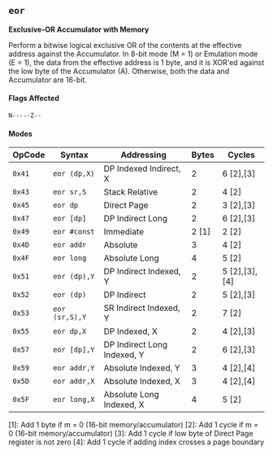 
## `eor`

**Exclusive-OR Accumulator with Memory**

Perform a bitwise logical exclusive OR of the contents at the effective address against the Accumulator. In 8-bit mode (M = 1) or Emulation mode (E = 1), the data from the effective address is 1 byte, and it is XOR'ed against the low byte of the Accumulator (A). Otherwise, both the data and Accumulator are 16-bit.

#### Flags Affected

```
N-----Z--
```

#### Modes

| OpCode | Syntax         | Addressing                  | Bytes | Cycles        |
|--------|----------------|-----------------------------|-------|---------------|
| `0x41` | `eor (dp,X)`   | DP Indexed Indirect, X      | 2     | 6 [2],[3]     |
| `0x43` | `eor sr,S`     | Stack Relative              | 2     | 4 [2]         |
| `0x45` | `eor dp`       | Direct Page                 | 2     | 3 [2],[3]     |
| `0x47` | `eor [dp]`     | DP Indirect Long            | 2     | 6 [2],[3]     |
| `0x49` | `eor #const`   | Immediate                   | 2 [1] | 2 [2]         |
| `0x4D` | `eor addr`     | Absolute                    | 3     | 4 [2]         |
| `0x4F` | `eor long`     | Absolute Long               | 4     | 5 [2]         |
| `0x51` | `eor (dp),Y`   | DP Indirect Indexed, Y      | 2     | 5 [2],[3],[4] |
| `0x52` | `eor (dp)`     | DP Indirect                 | 2     | 5 [2],[3]     |
| `0x53` | `eor (sr,S),Y` | SR Indirect Indexed, Y      | 2     | 7 [2]         |
| `0x55` | `eor dp,X`     | DP Indexed, X               | 2     | 4 [2],[3]     |
| `0x57` | `eor [dp],Y`   | DP Indirect Long Indexed, Y | 2     | 6 [2],[3]     |
| `0x59` | `eor addr,Y`   | Absolute Indexed, Y         | 3     | 4 [2],[4]     |
| `0x5D` | `eor addr,X`   | Absolute Indexed, X         | 3     | 4 [2],[4]     |
| `0x5F` | `eor long,X`   | Absolute Long Indexed, X    | 4     | 5 [2]         |

[1]: Add 1 byte if m = 0 (16-bit memory/accumulator)
[2]: Add 1 cycle if m = 0 (16-bit memory/accumulator)
[3]: Add 1 cycle if low byte of Direct Page register is not zero
[4]: Add 1 cycle if adding index crosses a page boundary
